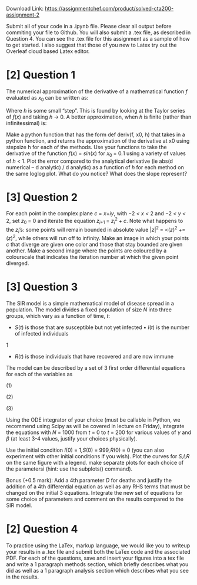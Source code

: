 Download Link: https://assignmentchef.com/product/solved-cta200-assignment-2
<br>






Submit all of your code in a .ipynb file. Please clear all output before commiting your file to Github. You will also submit a .tex file, as described in Question 4. You can see the .tex file for this assignment as a sample of how to get started. I also suggest that those of you new to Latex try out the Overleaf cloud based Latex editor.

<h1>[2] Question 1</h1>

The numerical approximation of the derivative of a mathematical function <em>f </em>evaluated as <em>x</em><sub>0 </sub>can be written as:

Where <em>h </em>is some small “step”. This is found by looking at the Taylor series of <em>f</em>(<em>x</em>) and taking <em>h </em>→ 0. A better approximation, when <em>h </em>is finite (rather than infinitessimal) is:

Make a python function that has the form def deriv(f, x0, h) that takes in a python function, and returns the approximation of the derivative at x0 using stepsize h for each of the methods. Use your functions to take the derivative of the function <em>f</em>(<em>x</em>) = <em>sin</em>(<em>x</em>) for <em>x</em><sub>0 </sub>= 0<em>.</em>1 using a variety of values of <em>h &lt; </em>1. Plot the error compared to the analytical derivative (ie abs(d numerical – d analytic) / d analytic) as a function of <em>h </em>for each method on the same loglog plot. What do you notice? What does the slope represent?

<h1>[3] Question 2</h1>

For each point in the complex plane <em>c </em>= <em>x</em>+<em>iy</em>, with −2 <em>&lt; x &lt; </em>2 and −2 <em>&lt; y &lt; </em>2, set <em>z</em><sub>0 </sub>= 0 and iterate the equation <em>z<sub>i</sub></em><sub>+1 </sub>= <em>z<sub>i</sub></em><sup>2 </sup>+ <em>c</em>. Note what happens to the <em>z<sub>i</sub></em>’s: some points will remain bounded in absolute value |<em>z</em>|<sup>2 </sup>= &lt;(<em>z</em>)<sup>2 </sup>+=(<em>z</em>)<sup>2</sup>, while others will run off to infinity. Make an image in which your points <em>c </em>that diverge are given one color and those that stay bounded are given another. Make a second image where the points are coloured by a colourscale that indicates the iteration number at which the given point diverged.

<h1>[3] Question 3</h1>

The SIR model is a simple mathematical model of disease spread in a population. The model divides a fixed population of size <em>N </em>into three groups, which vary as a function of time, <em>t</em>:

<ul>

 <li><em>S</em>(<em>t</em>) is those that are susceptible but not yet infected • <em>I</em>(<em>t</em>) is the number of infected individuals</li>

</ul>

1

<ul>

 <li><em>R</em>(<em>t</em>) is those individuals that have recovered and are now immune</li>

</ul>

The model can be described by a set of 3 first order differential equations for each of the variables as

(1)

(2)

(3)

Using the ODE integrator of your choice (must be callable in Python, we recommend using Scipy as will be covered in lecture on Friday), integrate the equations with <em>N </em>= 1000 from <em>t </em>= 0 to <em>t </em>= 200 for various values of <em>γ </em>and <em>β </em>(at least 3-4 values, justify your choices physically).

Use the initial condition <em>I</em>(0) = 1<em>,S</em>(0) = 999<em>,R</em>(0) = 0 (you can also experiment with other initial conditions if you wish). Plot the curves for <em>S,I,R </em>on the same figure with a legend. make separate plots for each choice of the parametersi (hint: use the subplots() command).

Bonus (+0.5 mark): Add a 4th parameter <em>D </em>for deaths and justify the addition of a 4th differential equation as well as any RHS terms that must be changed on the initial 3 equations. Integrate the new set of equations for some choice of parameters and comment on the results compared to the SIR model.

<h1>[2] Question 4</h1>

To practice using the LaTex, markup language, we would like you to writeup your results in a .tex file and submit both the LaTex code and the associated PDF. For each of the questions, save and insert your figures into a tex file and write a 1 paragraph methods section, which briefly describes what you did as well as a 1 paragraph analysis section which describes what you see in the results.


